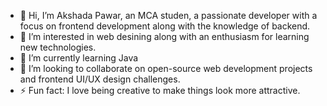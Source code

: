 - 👋 Hi, I’m Akshada Pawar, an MCA studen, a passionate developer with a focus on frontend development along with the knowledge of backend.
- 👀 I’m interested in web desining along with an enthusiasm for learning new technologies.
- 🌱 I’m currently learning Java
- 💞️ I’m looking to collaborate on open-source web development projects and frontend UI/UX design challenges.
- ⚡ Fun fact:  I love being creative to make things look more attractive.
